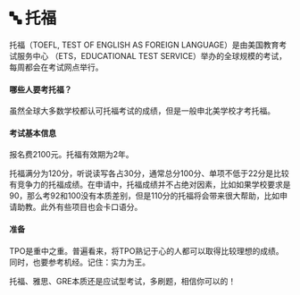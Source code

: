 # 🔤 托福

&#x20;   托福（TOEFL, TEST OF ENGLISH AS FOREIGN LANGUAGE）是由美国教育考试服务中心 （ETS，EDUCATIONAL TEST SERVICE）举办的全球规模的考试，每周都会在考试网点举行。

#### 哪些人要考托福？

虽然全球大多数学校都认可托福考试的成绩，但是一般申北美学校才考托福。

#### 考试基本信息

报名费2100元。托福有效期为2年。

托福满分为120分，听说读写各占30分，通常总分100分、单项不低于22分是比较有竞争力的托福成绩。在申请中，托福成绩并不占绝对因素，比如如果学校要求是90，那么考92和100没有本质差别，但是110分的托福将会带来很大帮助，比如申请助教。此外有些项目也会卡口语分。

#### 准备

TPO是重中之重。普遍看来，将TPO熟记于心的人都可以取得比较理想的成绩。同时，也要参考机经。记住：实力为王。

托福、雅思、GRE本质还是应试型考试，多刷题，相信你可以的！
